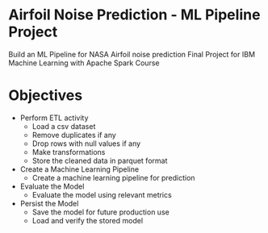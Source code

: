 # Airfoil Noise Prediction - ML Pipeline Project
Build an ML Pipeline for NASA Airfoil noise prediction
Final Project for IBM Machine Learning with Apache Spark Course

# Objectives

- Perform ETL activity
  - Load a csv dataset
  - Remove duplicates if any
  - Drop rows with null values if any
  - Make transformations
  - Store the cleaned data in parquet format
- Create a  Machine Learning Pipeline
  - Create a machine learning pipeline for prediction
- Evaluate the Model
  - Evaluate the model using relevant metrics
- Persist the Model 
  - Save the model for future production use
  - Load and verify the stored model
